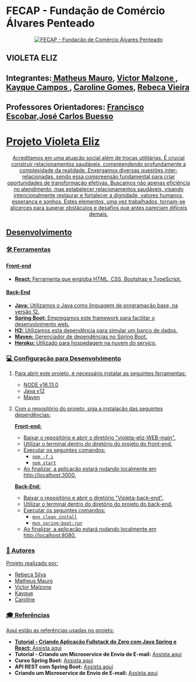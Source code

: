 # FECAP - Fundação de Comércio Álvares Penteado

<p align="center">
<a href= https://pin.it/RD7aIID"><img src="https://pin.it/RD7aIID" alt="FECAP - Fundação de Comércio Álvares Penteado" border="0"></a>
</p>


## VIOLETA ELIZ

## Integrantes:<a href="https://www.linkedin.com/in/matheus-andrade-mauro-372697253?utm_source=share&utm_campaign=share_via&utm_content=profile&utm_medium=ios_app "> Matheus Mauro</a>,                <a href="https://www.linkedin.com/in/victor-malzone-3aa815248?utm_source=share&utm_campaign=share_via&utm_content=profile&utm_medium=ios_app"> Victor Malzone </a>, <a href="https://www.linkedin.com/in/kayque-campos-ferreira-dos-santos-0348b41a0?utm_source=share&utm_campaign=share_via&utm_content=profile&utm_medium=ios_app"> Kayque Campos </a>, <a href="https://www.linkedin.com/in/caroline-gomes-446882230?utm_source=share&utm_campaign=share_via&utm_content=profile&utm_medium=ios_app"> Caroline Gomes</a>, <a href="https://www.linkedin.com/in/rebeca-da-silva-vieira-850a83242?utm_source=share&utm_campaign=share_via&utm_content=profile&utm_medium=ios_app/"> Rebeca Vieira</a><br>

## Professores Orientadores: <a href="https://www.linkedin.com/in/francisco-escobar?utm_source=share&utm_campaign=share_via&utm_content=profile&utm_medium=ios_app">Francisco Escobar</a>,<a href="https://www.linkedin.com/in/jbuesso?utm_source=share&utm_campaign=share_via&utm_content=profile&utm_medium=ios_app">José Carlos Buesso


# Projeto Violeta Eliz

<p align="center"> Acreditamos em uma atuação social além de trocas utilitárias. É crucial construir relacionamentos saudáveis, compreendendo profundamente a complexidade da realidade. Enxergamos diversas questões inter-relacionadas, sendo essa compreensão fundamental para criar oportunidades de transformação efetivas. Buscamos não apenas eficiência no atendimento, mas estabelecer relacionamentos saudáveis, visando intencionalmente restaurar e fortalecer a dignidade, valores humanos, esperança e sonhos. Estes elementos, uma vez trabalhados, tornam-se alicerces para superar obstáculos e desafios que antes pareciam difíceis demais.</p>

## Desenvolvimento

### 🛠️ Ferramentas

#### Front-end
- **React:** Ferramenta que engloba HTML, CSS, Bootstrap e TypeScript.

#### Back-End
- **Java:** Utilizamos o Java como linguagem de programação base, na versão 12.
- **Spring Boot:** Empregamos este framework para facilitar o desenvolvimento web.
- **H2:** Utilizamos esta dependência para simular um banco de dados.
- **Maven:** Gerenciador de dependências no Spring Boot.
- **Heroku:** Utilizado para hospedagem na nuvem do serviço.

### 💻 Configuração para Desenvolvimento

1. Para abrir este projeto, é necessário instalar as seguintes ferramentas:
   - NODE v16.13.0
   - Java v12
   - Maven

2. Com o repositório do projeto, siga a instalação das seguintes dependências:

   **Front-end:**
   - Baixar o repositório e abrir o diretório "violeta-eliz-WEB-main".
   - Utilizar o terminal dentro do diretório do projeto do front-end.
   - Executar os seguintes comandos:
     - `npm -f i`
     - `npm start`
   - Ao finalizar, a aplicação estará rodando localmente em http://localhost:3000.

   **Back-End:**
   - Baixar o repositório e abrir o diretório "Violeta-back-end".
   - Utilizar o terminal dentro do diretório do projeto do back-end.
   - Executar os seguintes comandos:
     - `mvn clean install`
     - `mvn spring-boot:run`
   - Ao finalizar, a aplicação estará rodando localmente em http://localhost:8080.

### 📝 Autores

Projeto realizado por:
- Rebeca Silva
- Matheus Mauro
- Victor Malzone
- Kayque
- Caroline

### 🎓 Referências

Aqui estão as referências usadas no projeto:

- **Tutorial - Criando Aplicação Fullstack do Zero com Java Spring e React:** [Assista aqui](https://youtu.be/lUVureR5GqI?si=cJNlngCZIbURfKwl)
- **Tutorial - Criando um Microservice de Envio de E-mail:** [Assista aqui](https://www.youtube.com/watch?v=ZBleZzJf6ro)
- **Curso Spring Boot:** [Assista aqui](https://www.youtube.com/watch?v=OHn1jLHGptw&list=PL8iIphQOyG-DHLpEx1TPItqJamy08fs1D&pp=iAQB)
- **API REST com Spring Boot:** [Assista aqui](https://www.youtube.com/watch?v=bpBRFNKg8k4&list=PL8iIphQOyG-D2FP9wkg12AavzmVRWEcnJ&pp=iAQB)
- **Criando um Microservice de Envio de E-mail:** [Assista aqui](https://www.youtube.com/watch?v=ZBleZzJf6ro)
